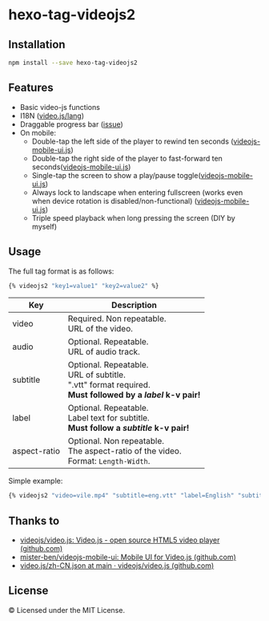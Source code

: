 # hexo-tag-videojs2

## Installation

```bash
npm install --save hexo-tag-videojs2
```

## Features

- Basic video-js functions
- I18N ([video.js/lang](https://github.com/videojs/video.js/tree/main/lang))
- Draggable progress bar ([issue](https://github.com/videojs/video.js/issues/4460))
- On mobile:
  - Double-tap the left side of the player to rewind ten seconds ([videojs-mobile-ui.js](https://github.com/mister-ben/videojs-mobile-ui))
  - Double-tap the right side of the player to fast-forward ten seconds([videojs-mobile-ui.js](https://github.com/mister-ben/videojs-mobile-ui))
  - Single-tap the screen to show a play/pause toggle([videojs-mobile-ui.js](https://github.com/mister-ben/videojs-mobile-ui))
  - Always lock to landscape when entering fullscreen (works even when device rotation is disabled/non-functional) ([videojs-mobile-ui.js](https://github.com/mister-ben/videojs-mobile-ui))
  - Triple speed playback when long pressing the screen (DIY by myself)


## Usage

The full tag format is as follows:

```bash
{% videojs2 "key1=value1" "key2=value2" %}
```
| Key          | Description                                                  |
| ------------ | ------------------------------------------------------------ |
| video        | Required. Non repeatable.<br />URL of the video.             |
| audio        | Optional. Repeatable.<br />URL of audio track.               |
| subtitle     | Optional. Repeatable.<br />URL of subtitle.<br />".vtt" format required.<br />**Must followed by a *label* k-v pair!** |
| label        | Optional. Repeatable.<br />Label text for subtitle.<br />**Must follow a *subtitle* k-v pair!** |
| aspect-ratio | Optional. Non repeatable.<br />The aspect-ratio of the video.<br />Format: `Length-Width`. |

Simple example:

```bash
{% videojs2 "video=vile.mp4" "subtitle=eng.vtt" "label=English" "subtitle=chs-eng.vtt" "label=双语" "aspect-ratio=16-9" %}
```

## Thanks to

- [videojs/video.js: Video.js - open source HTML5 video player (github.com)](https://github.com/videojs/video.js)
- [mister-ben/videojs-mobile-ui: Mobile UI for Video.js (github.com)](https://github.com/mister-ben/videojs-mobile-ui)
- [video.js/zh-CN.json at main · videojs/video.js (github.com)](https://github.com/videojs/video.js/blob/main/lang/zh-CN.json)

## License

&copy; Licensed under the MIT License.
